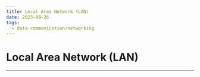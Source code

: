 ```yaml
---
title: Local Area Network (LAN)
date: 2023-09-26
tags:
  - data-communication/networking
---
```


# Local Area Network (LAN)

---
